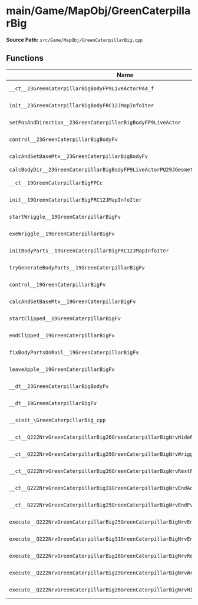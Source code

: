 # main/Game/MapObj/GreenCaterpillarBig

**Source Path:** `src/Game/MapObj/GreenCaterpillarBig.cpp`

## Functions

| Name | Address | Match % |
|------|---------|---------|
| `__ct__23GreenCaterpillarBigBodyFP9LiveActorPA4_f` | `0x801E3750` | :white_check_mark: (100.0%) |
| `init__23GreenCaterpillarBigBodyFRC12JMapInfoIter` | `0x801E37DC` | :white_check_mark: (100.0%) |
| `setPosAndDirection__23GreenCaterpillarBigBodyFP9LiveActor` | `0x801E3864` | :x: (71.9%) |
| `control__23GreenCaterpillarBigBodyFv` | `0x801E38E4` | :white_check_mark: (100.0%) |
| `calcAndSetBaseMtx__23GreenCaterpillarBigBodyFv` | `0x801E38EC` | :x: (66.7%) |
| `calcBodyDir__23GreenCaterpillarBigBodyFP9LiveActorPQ29JGeometry8TVec3<f>` | `0x801E397C` | :x: (0.0%) |
| `__ct__19GreenCaterpillarBigFPCc` | `0x801E3A38` | :white_check_mark: (100.0%) |
| `init__19GreenCaterpillarBigFRC12JMapInfoIter` | `0x801E3A94` | :white_check_mark: (100.0%) |
| `startWriggle__19GreenCaterpillarBigFv` | `0x801E3B88` | :white_check_mark: (100.0%) |
| `exeWriggle__19GreenCaterpillarBigFv` | `0x801E3B90` | :white_check_mark: (100.0%) |
| `initBodyParts__19GreenCaterpillarBigFRC12JMapInfoIter` | `0x801E3CF4` | :white_check_mark: (100.0%) |
| `tryGenerateBodyParts__19GreenCaterpillarBigFv` | `0x801E3DD0` | :x: (95.5%) |
| `control__19GreenCaterpillarBigFv` | `0x801E3E7C` | :white_check_mark: (100.0%) |
| `calcAndSetBaseMtx__19GreenCaterpillarBigFv` | `0x801E3EE0` | :white_check_mark: (100.0%) |
| `startClipped__19GreenCaterpillarBigFv` | `0x801E3F2C` | :white_check_mark: (100.0%) |
| `endClipped__19GreenCaterpillarBigFv` | `0x801E3F90` | :white_check_mark: (100.0%) |
| `fixBodyPartsOnRail__19GreenCaterpillarBigFv` | `0x801E3FF4` | :white_check_mark: (100.0%) |
| `leaveApple__19GreenCaterpillarBigFv` | `0x801E4054` | :white_check_mark: (100.0%) |
| `__dt__23GreenCaterpillarBigBodyFv` | `0x801E40C0` | :white_check_mark: (100.0%) |
| `__dt__19GreenCaterpillarBigFv` | `0x801E4118` | :x: (95.7%) |
| `__sinit_\GreenCaterpillarBig_cpp` | `0x801E4174` | :white_check_mark: (100.0%) |
| `__ct__Q222NrvGreenCaterpillarBig26GreenCaterpillarBigNrvHideFv` | `0x801E41B8` | :white_check_mark: (100.0%) |
| `__ct__Q222NrvGreenCaterpillarBig29GreenCaterpillarBigNrvWriggleFv` | `0x801E41C8` | :white_check_mark: (100.0%) |
| `__ct__Q222NrvGreenCaterpillarBig26GreenCaterpillarBigNrvRestFv` | `0x801E41D8` | :white_check_mark: (100.0%) |
| `__ct__Q222NrvGreenCaterpillarBig31GreenCaterpillarBigNrvEndAdjustFv` | `0x801E41E8` | :white_check_mark: (100.0%) |
| `__ct__Q222NrvGreenCaterpillarBig25GreenCaterpillarBigNrvEndFv` | `0x801E41F8` | :white_check_mark: (100.0%) |
| `execute__Q222NrvGreenCaterpillarBig25GreenCaterpillarBigNrvEndCFP5Spine` | `0x801E4208` | :white_check_mark: (100.0%) |
| `execute__Q222NrvGreenCaterpillarBig31GreenCaterpillarBigNrvEndAdjustCFP5Spine` | `0x801E4254` | :white_check_mark: (100.0%) |
| `execute__Q222NrvGreenCaterpillarBig26GreenCaterpillarBigNrvRestCFP5Spine` | `0x801E429C` | :white_check_mark: (100.0%) |
| `execute__Q222NrvGreenCaterpillarBig29GreenCaterpillarBigNrvWriggleCFP5Spine` | `0x801E42B8` | :white_check_mark: (100.0%) |
| `execute__Q222NrvGreenCaterpillarBig26GreenCaterpillarBigNrvHideCFP5Spine` | `0x801E42C0` | :white_check_mark: (100.0%) |